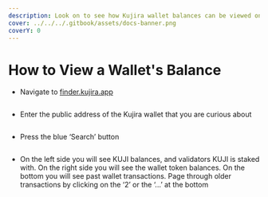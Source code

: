 ```yaml
---
description: Look on to see how Kujira wallet balances can be viewed on FINDER
cover: ../../../.gitbook/assets/docs-banner.png
coverY: 0
---
```


# How to View a Wallet's Balance

* Navigate to [finder.kujira.app](https://finder.kujira.app/)

<figure><img src="https://lh6.googleusercontent.com/muLAnmfcU0Po0lCkmNEEYgfITuovRJQ8khvSgVVrXAhOYLmvf26OGv_0lDaQ9EHOeKHCto1OLU-ckh2OSYO5pqVfWHRG5RgSpw0XqM8u32q03KkBp4nUdePhMdpWCp8vjbViLdBquDpm0e7jjHpb8xU" alt=""><figcaption></figcaption></figure>

* Enter the public address of the Kujira wallet that you are curious about

<figure><img src="https://lh6.googleusercontent.com/SWpKwhJxtAeqN1y0qfOP9Nu_xwF7k3y3KwI_4C9yz8mW_Bbfe0EjFBVyz_9ZpXGUF4ZnLaLLHGPi2g8fXEg25FIXJ-lCJv7qZcFcnAofTbxzDh8CskNfm8IxrkozRCjGx4pjFYQepVXeKvAdG2emH9U" alt=""><figcaption></figcaption></figure>

* Press the blue ‘Search’ button

<figure><img src="https://lh6.googleusercontent.com/qlFQFr6NlcIBsnZ6MR8LILb0oeG0WphgroLQyiB-gkFThrIejJTkm_xFF6KsxkpB_NLKyv9Ja32bgHEyXvk_YD3xFHtz7NuGx4WBAfILAKhA06taph6eo6GLf3sOB5B1aHusZaN9YJucRaQ4piV_kKA" alt=""><figcaption></figcaption></figure>

* On the left side you will see KUJI balances, and validators KUJI is staked with. On the right side you will see the wallet token balances. On the bottom you will see past wallet transactions. Page through older transactions by clicking on the ‘2’ or the ‘...’ at the bottom

